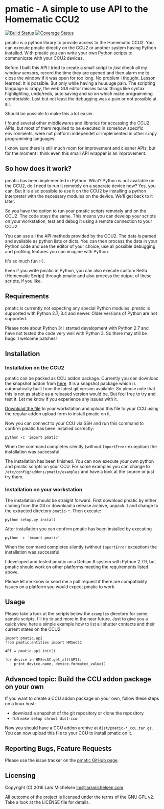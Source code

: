 # pmatic - A simple to use API to the Homematic CCU2

[![Build Status](https://travis-ci.org/LaMi-/pmatic.svg?branch=master)](https://travis-ci.org/LaMi-/pmatic)
[![Coverage Status](https://coveralls.io/repos/LaMi-/pmatic/badge.svg?branch=master&service=github)](https://coveralls.io/github/LaMi-/pmatic?branch=master)

pmatic is a python library to provide access to the Homematic CCU2. You
can execute pmatic directly on the CCU2 or another system having Python
installed. With pmatic you can write your own Python scripts to communicate
with your CCU2 devices.

Before I built this API I tried to create a small script to *just* check
all my window sensors, record the time they are opened and then alarm
me to close the window if it was open for too long. No problem I thought.
Lesson learned: It is possible. But only while having a huuuuge pain.
The scripting language is crapy, the web GUI editor misses basic things
like syntax highlighting, undo/redo, auto saving and so on which make
programming comfortable. Last but not least the debugging was a pain
or not possible at all.

Should be possible to make this a lot easier.

I found several other middlewares and libraries for accessing the CCU2
APIs, but most of them required to be executed in somehow specific
environments, were not platform independet or implemented in other crapy
programming languages.

I know sure there is still much room for improvement and cleaner APIs,
but for the moment I think even this small API wrapper is an improvement.

## So how does it work?

pmatic has been implemented in Python. What? Python is not available on
the CCU2, do I need to run it remotely on a separate device now? Yes,
you can. But it is also possible to use it on the CCU2 by installing
a python interpreter with the necessary modules on the device. We'll
get back to it later.

So you have the option to run your pmatic scripts remotely and on the
CCU2. The code stays the same. This means you can develop your scripts
on your workstation, test and debug it using a remote connection to
your CCU2.

You can use all the API methods provided by the CCU2. The data is parsed
and available as python lists or dicts. You can then process the data
in your Python code and use the editor of your choice, use all possible
debugging and profiling features you can imagine with Python.

It's so much fun :-).

Even if you write pmatic in Python, you can also execute custom ReGa
(Homematic Script) through pmatic and also process the output of these
scripts, if you like.

## Requirements

pmatic is currently not expecting any special Python modules. pmatic
is supported with Python 2.7, 3.4 and newer. Older versions of Python are not
supported.

Please note about Python 3: I started development with Python 2.7 and have
not tested the code very well with Python 3. So there may still be bugs. I
welcome patches!

## Installation

### Installation on the CCU2

pmatic can be packed as CCU addon package. Currently you can download the
snapshot addon from [here](http://lami-.github.io/pmatic/pmatic-snapshot_ccu.tar.gz).
It is a snapshot package which is automatically built from the latest
git version available. So please note that this is not as stable as a
released version would be. But feel free to try and test it. Let me know
if you experience any issues with it.

[Download the file](http://lami-.github.io/pmatic/pmatic-snapshot_ccu.tar.gz)
to your workstation and upload this file to your CCU using the regular addon
upload form to install pmatic on it.

Now you can connect to your CCU via SSH and run this command to confirm
pmatic has been installed correctly:

```
python -c 'import pmatic'
```

When the command completes silently (without `ImportError` exception) the
installation was successful.

The installation has been finished. You can now execute your own
python and pmatic scripts on your CCU. For some examples you can change
to `/etc/config/addons/pmatic/examples` and have a look at the source or
just try them.

### Installation on your workstation

The installation should be straight forward. First download pmatic by either
cloning from the Git or download a release archive, unpack it and change to
the extracted directory `pmatic-*`. Then execute:

```
python setup.py install
```

After installation you can confirm pmatic has been installed by executing

```
python -c 'import pmatic'
```

When the command completes silently (without `ImportError` exception) the
installation was successful.


I developed and tested pmatic on a Debian 8 system with Python 2.7.9, but
pmatic should work on other platforms meeting the requirements listed above.

Please let me know or send me a pull request if there are compatibility
issues on a platform you would expect pmatic to work.

## Usage

Please take a look at the scripts below the `examples` directory for some
sample scripts. I'll try to add more in the near future. Just to give you
a quick view, here a simple example how to list all shutter contacts and
their current states on the CCU2:

```
import pmatic.api
from pmatic.entities import HMSecSC

API = pmatic.api.init()

for device in HMSecSC.get_all(API):
    print device.name, device.formated_value()
```

## Advanced topic: Build the CCU addon package on your own

If you want to create a CCU addon package on your own, follow these steps
on a linux host:

* download a snapshot of the git repository or clone the repository
* run `make setup chroot dist-ccu`

Now you should have a CCU addon archive at `dist/pmatic-*_ccu.tar.gz`.
You can now upload this file to your CCU to install pmatic on it.

## Reporting Bugs, Feature Requests

Please use the issue tracker on the [pmatic GitHub page](https://github.com/LaMi-/pmatic).

## Licensing

Copyright (C) 2016 Lars Michelsen <lm@larsmichelsen.com>

All outcome of the project is licensed under the terms of the GNU GPL v2.
Take a look at the LICENSE file for details.

